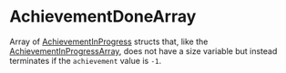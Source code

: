 # AchievementDoneArray

Array of [AchievementInProgress](../docs/achievementinprogress.md) structs that, like
the [AchievementInProgressArray](achievement-in-progress-array.md), does not have a size variable but instead terminates
if the `achievement` value is `-1`.

